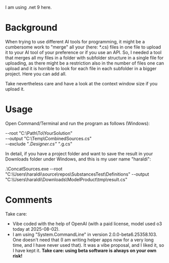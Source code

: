 I am using .net 9 here.

# Background

When trying to use different AI tools for programming, it might be a cumbersome work to "merge" all your (here: *.cs) files in one file to upload it to your AI tool of your preference or if you use an API. So, I needed a tool that merges all my files in a folder with subfolder structure in a single file for uploading, as there might be a restriction also in the number of files one can upload and it is horrible to look for each file in each subfolder in a bigger project. Here you can add all.

Take nevertheless care and have a look at the context window size if you upload it.

# Usage

Open Command/Terminal and run the program as follows (Windows):

--root "C:\Path\To\YourSolution" \
    --output "C:\Temp\CombinedSources.cs" \
    --exclude "*.Designer.cs" "*.g.cs"

In detail, if you have a project folder and want to save the result in your Downloads folder under Windows, and this is my user name "haraldi":

.\ConcatSources.exe --root "C:\Users\haraldi\source\repos\SubstancesTest\Definitions" --output "C:\Users\haraldi\Downloads\ModelProduct\tmp\result.cs"

# Comments

Take care:

* Vibe coded with the help of OpenAI (with a paid license, model used o3 today at 2025-08-02).
* I am using "System.CommandLine" in version 2.0.0-beta6.25358.103. One doesn't need that (I am writing helper apps now for a very long time, and I have never used that). It was a vibe proposal, and I liked it, so I have kept it. **Take care: using beta software is always on your own risk!**
